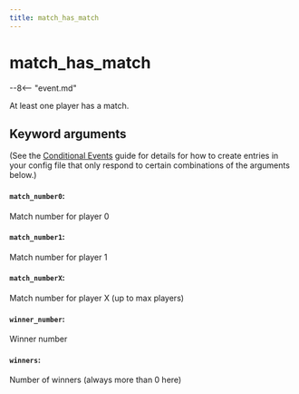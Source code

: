 ```yaml
---
title: match_has_match
---
```


# match_has_match


--8<-- "event.md"

At least one player has a match.

## Keyword arguments

(See the [Conditional Events](overview/conditional.md)
guide for details for how to create entries in your config file that
only respond to certain combinations of the arguments below.)

#### `match_number0`:

Match number for player 0

#### `match_number1`:

Match number for player 1

#### `match_numberX`:

Match number for player X (up to max players)

#### `winner_number`:

Winner number

#### `winners`:

Number of winners (always more than 0 here)
